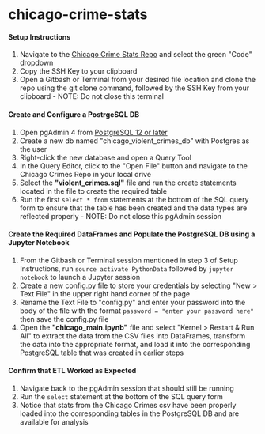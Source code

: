 # chicago-crime-stats

#### Setup Instructions
1. Navigate to the [Chicago Crime Stats Repo](https://github.com/NHoyer95/chicago-crime-stats) and select the green "Code" dropdown
2. Copy the SSH Key to your clipboard
3. Open a Gitbash or Terminal from your desired file location and clone the repo using the git clone command, followed by the SSH Key from your clipboard - NOTE: Do not close this terminal

#### Create and Configure a PostrgeSQL DB
1. Open pgAdmin 4 from [PostgreSQL 12 or later](https://www.postgresql.org/)
2. Create a new db named "chicago_violent_crimes_db" with Postgres as the user
3. Right-click the new database and open a Query Tool
4. In the Query Editor, click to the "Open File" button and navigate to the Chicago Crimes Repo in your local drive
5. Select the **"violent_crimes.sql"** file and run the create statements located in the file to create the required table
6. Run the first `select * from` statements at the bottom of the SQL query form to ensure that the table has been created and the data types are reflected properly - NOTE: Do not close this pgAdmin session

#### Create the Required DataFrames and Populate the PostgreSQL DB using a Jupyter Notebook
1. From the Gitbash or Terminal session mentioned in step 3 of Setup Instructions, run `source activate PythonData` followed by `jupyter notebook` to launch a Jupyter session
2. Create a new config.py file to store your credentials by selecting "New > Text File" in the upper right hand corner of the page
3. Rename the Text File to "config.py" and enter your password into the body of the file with the format `password = "enter your password here"` then save the config.py file
4. Open the **"chicago_main.ipynb"** file and select "Kernel > Restart & Run All" to extract the data from the CSV files into DataFrames, transform the data into the appropriate format, and load it into the corresponding PostgreSQL table that was created in earlier steps

#### Confirm that ETL Worked as Expected
1. Navigate back to the pgAdmin session that should still be running
2. Run the `select` statement at the bottom of the SQL query form
3. Notice that stats from the Chicago Crimes csv have been properly loaded into the corresponding tables in the PostgreSQL DB and are available for analysis
